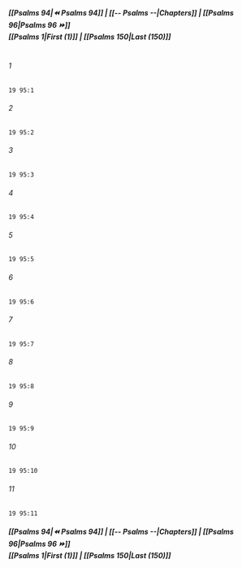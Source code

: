 
##### **[[Psalms 94|⏪ Psalms 94]] | [[-- Psalms --|Chapters]] | [[Psalms 96|Psalms 96 ⏩]]**<br>**[[Psalms 1|First (1)]] | [[Psalms 150|Last (150)]]**<br><br>

###### 1
``` verse
19 95:1
```
###### 2
``` verse
19 95:2
```
###### 3
``` verse
19 95:3
```
###### 4
``` verse
19 95:4
```
###### 5
``` verse
19 95:5
```
###### 6
``` verse
19 95:6
```
###### 7
``` verse
19 95:7
```
###### 8
``` verse
19 95:8
```
###### 9
``` verse
19 95:9
```
###### 10
``` verse
19 95:10
```
###### 11
``` verse
19 95:11
```

##### **[[Psalms 94|⏪ Psalms 94]] | [[-- Psalms --|Chapters]] | [[Psalms 96|Psalms 96 ⏩]]**<br>**[[Psalms 1|First (1)]] | [[Psalms 150|Last (150)]]**
